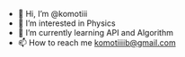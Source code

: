 - 👋 Hi, I’m @komotiii
- 👀 I’m interested in Physics
- 🌱 I’m currently learning API and Algorithm
- 📫 How to reach me komotiiiib@gmail.com

<!---
komotiii/komotiii is a ✨ special ✨ repository because its `README.md` (this file) appears on your GitHub profile.
You can click the Preview link to take a look at your changes.
--->
